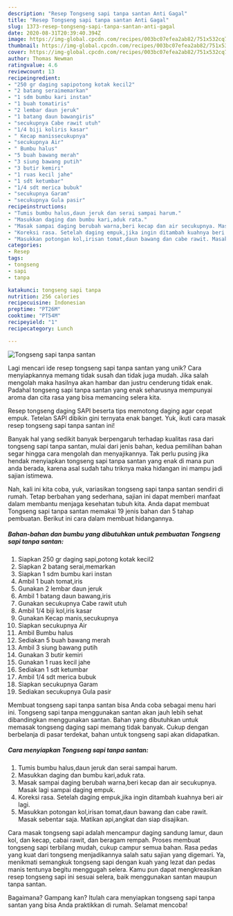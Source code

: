 ```yaml
---
description: "Resep Tongseng sapi tanpa santan Anti Gagal"
title: "Resep Tongseng sapi tanpa santan Anti Gagal"
slug: 1373-resep-tongseng-sapi-tanpa-santan-anti-gagal
date: 2020-08-31T20:39:40.394Z
image: https://img-global.cpcdn.com/recipes/003bc07efea2ab82/751x532cq70/tongseng-sapi-tanpa-santan-foto-resep-utama.jpg
thumbnail: https://img-global.cpcdn.com/recipes/003bc07efea2ab82/751x532cq70/tongseng-sapi-tanpa-santan-foto-resep-utama.jpg
cover: https://img-global.cpcdn.com/recipes/003bc07efea2ab82/751x532cq70/tongseng-sapi-tanpa-santan-foto-resep-utama.jpg
author: Thomas Newman
ratingvalue: 4.6
reviewcount: 13
recipeingredient:
- "250 gr daging sapipotong kotak kecil2"
- "2 batang seraimemarkan"
- "1 sdm bumbu kari instan"
- "1 buah tomatiris"
- "2 lembar daun jeruk"
- "1 batang daun bawangiris"
- "secukupnya Cabe rawit utuh"
- "1/4 biji koliris kasar"
- " Kecap manissecukupnya"
- "secukupnya Air"
- " Bumbu halus"
- "5 buah bawang merah"
- "3 siung bawang putih"
- "3 butir kemiri"
- "1 ruas kecil jahe"
- "1 sdt ketumbar"
- "1/4 sdt merica bubuk"
- "secukupnya Garam"
- "secukupnya Gula pasir"
recipeinstructions:
- "Tumis bumbu halus,daun jeruk dan serai sampai harum."
- "Masukkan daging dan bumbu kari,aduk rata."
- "Masak sampai daging berubah warna,beri kecap dan air secukupnya. Masak lagi sampai daging empuk."
- "Koreksi rasa. Setelah daging empuk,jika ingin ditambah kuahnya beri air lagi."
- "Masukkan potongan kol,irisan tomat,daun bawang dan cabe rawit. Masak sebentar saja. Matikan api,angkat dan siap disajikan."
categories:
- Resep
tags:
- tongseng
- sapi
- tanpa

katakunci: tongseng sapi tanpa 
nutrition: 256 calories
recipecuisine: Indonesian
preptime: "PT26M"
cooktime: "PT54M"
recipeyield: "1"
recipecategory: Lunch

---
```



![Tongseng sapi tanpa santan](https://img-global.cpcdn.com/recipes/003bc07efea2ab82/751x532cq70/tongseng-sapi-tanpa-santan-foto-resep-utama.jpg)

Lagi mencari ide resep tongseng sapi tanpa santan yang unik? Cara menyiapkannya memang tidak susah dan tidak juga mudah. Jika salah mengolah maka hasilnya akan hambar dan justru cenderung tidak enak. Padahal tongseng sapi tanpa santan yang enak seharusnya mempunyai aroma dan cita rasa yang bisa memancing selera kita.

Resep tongseng daging SAPI beserta tips memotong daging agar cepat empuk. Tetelan SAPI dibikin gini ternyata enak banget. Yuk, ikuti cara masak resep tongseng sapi tanpa santan ini!

Banyak hal yang sedikit banyak berpengaruh terhadap kualitas rasa dari tongseng sapi tanpa santan, mulai dari jenis bahan, kedua pemilihan bahan segar hingga cara mengolah dan menyajikannya. Tak perlu pusing jika hendak menyiapkan tongseng sapi tanpa santan yang enak di mana pun anda berada, karena asal sudah tahu triknya maka hidangan ini mampu jadi sajian istimewa.


Nah, kali ini kita coba, yuk, variasikan tongseng sapi tanpa santan sendiri di rumah. Tetap berbahan yang sederhana, sajian ini dapat memberi manfaat dalam membantu menjaga kesehatan tubuh kita. Anda dapat membuat Tongseng sapi tanpa santan memakai 19 jenis bahan dan 5 tahap pembuatan. Berikut ini cara dalam membuat hidangannya.

<!--inarticleads1-->

##### Bahan-bahan dan bumbu yang dibutuhkan untuk pembuatan Tongseng sapi tanpa santan:

1. Siapkan 250 gr daging sapi,potong kotak kecil2
1. Siapkan 2 batang serai,memarkan
1. Siapkan 1 sdm bumbu kari instan
1. Ambil 1 buah tomat,iris
1. Gunakan 2 lembar daun jeruk
1. Ambil 1 batang daun bawang,iris
1. Gunakan secukupnya Cabe rawit utuh
1. Ambil 1/4 biji kol,iris kasar
1. Gunakan  Kecap manis,secukupnya
1. Siapkan secukupnya Air
1. Ambil  Bumbu halus
1. Sediakan 5 buah bawang merah
1. Ambil 3 siung bawang putih
1. Gunakan 3 butir kemiri
1. Gunakan 1 ruas kecil jahe
1. Sediakan 1 sdt ketumbar
1. Ambil 1/4 sdt merica bubuk
1. Siapkan secukupnya Garam
1. Sediakan secukupnya Gula pasir


Membuat tongseng sapi tanpa santan bisa Anda coba sebagai menu hari ini. Tongseng sapi tanpa menggunakan santan akan jauh lebih sehat dibandingkan menggunakan santan. Bahan yang dibutuhkan untuk memasak tongseng daging sapi memang tidak banyak. Cukup dengan berbelanja di pasar terdekat, bahan untuk tongseng sapi akan didapatkan. 

<!--inarticleads2-->

##### Cara menyiapkan Tongseng sapi tanpa santan:

1. Tumis bumbu halus,daun jeruk dan serai sampai harum.
1. Masukkan daging dan bumbu kari,aduk rata.
1. Masak sampai daging berubah warna,beri kecap dan air secukupnya. Masak lagi sampai daging empuk.
1. Koreksi rasa. Setelah daging empuk,jika ingin ditambah kuahnya beri air lagi.
1. Masukkan potongan kol,irisan tomat,daun bawang dan cabe rawit. Masak sebentar saja. Matikan api,angkat dan siap disajikan.


Cara masak tongseng sapi adalah mencampur daging sandung lamur, daun kol, dan kecap, cabai rawit, dan beragam rempah. Proses membuat tongseng sapi terbilang mudah, cukup campur semua bahan. Rasa pedas yang kuat dari tongseng menjadikannya salah satu sajian yang digemari. Ya, menikmati semangkuk tongseng sapi dengan kuah yang lezat dan pedas manis tentunya begitu menggugah selera. Kamu pun dapat mengkreasikan resep tongseng sapi ini sesuai selera, baik menggunakan santan maupun tanpa santan. 

Bagaimana? Gampang kan? Itulah cara menyiapkan tongseng sapi tanpa santan yang bisa Anda praktikkan di rumah. Selamat mencoba!
